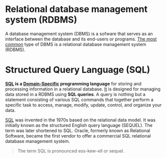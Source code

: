 # Relational database management system (RDBMS)

A database management system (DBMS) is a sofware that serves as an interface between the database and its end-users or programs. [The most common][datacamp] type of DBMS is a relational database management system (RDBMS).

# Structured Query Language (SQL)

**[SQL][aws] is a [Domain-Specific][datacamp] programming language** for storing and processing information in a relational database. [It][datacamp] is designed for managing data stored in a RDBMS using **SQL queries**. A query is nothing but a statement consisting of various SQL commands that together perform a specific task to access, manage, modify, update, control, and organize your data.

[SQL][aws] was invented in the 1970s based on the relational data model. It was initially known as the structured English query language (SEQUEL). The term was later shortened to SQL. Oracle, formerly known as Relational Software, became the first vendor to offer a commercial SQL relational database management system.

> The term SQL is pronounced ess-kew-ell or sequel.

[datacamp]: https://www.datacamp.com/blog/is-sql-a-programming-language
[datacamp1]: https://www.datacamp.com/blog/sql-server-postgresql-mysql-whats-the-difference-where-do-i-start
[aws]: https://aws.amazon.com/what-is/sql/#:~:text=Structured%20query%20language%20(SQL)%20is,relationships%20between%20the%20data%20values.
